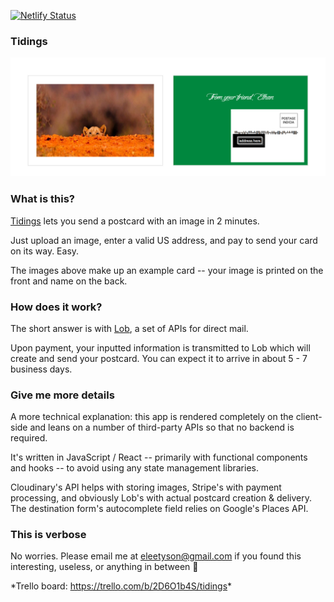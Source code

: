 [![Netlify Status](https://api.netlify.com/api/v1/badges/9be7413e-47e6-4c9a-8456-4caa5965c7c8/deploy-status)](https://app.netlify.com/sites/tidings-app/deploys)

### Tidings
![Example postcard](src/visuals/example.png)

### What is this?
[Tidings](https://tidings-app.netlify.app/) lets you send a postcard with an image in 2 minutes.

Just upload an image, enter a valid US address, and pay to send your card on its way. Easy.

The images above make up an example card -- your image is printed on the front and name on the back.

### How does it work?
The short answer is with [Lob](https://www.lob.com/), a set of APIs for direct mail.

Upon payment, your inputted information is transmitted to Lob which will create and send your postcard. You can expect it to arrive in about 5 - 7 business days.

### Give me more details
A more technical explanation: this app is rendered completely on the client-side and leans on a number of third-party APIs so that no backend is required.

It's written in JavaScript / React -- primarily with functional components and hooks -- to avoid using any state management libraries.

Cloudinary's API helps with storing images, Stripe's with payment processing, and obviously Lob's with actual postcard creation & delivery. The destination form's autocomplete field relies on Google's Places API.

### This is verbose
No worries. Please email me at eleetyson@gmail.com if you found this interesting, useless, or anything in between 👋

\*Trello board: <https://trello.com/b/2D6O1b4S/tidings>\*
